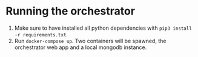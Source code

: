 # Running the orchestrator
1. Make sure to have installed all python dependencies with `pip3 install -r requirements.txt`.
2. Run `docker-compose up`. Two containers will be spawned, the orchestrator web app and a local mongodb instance. 